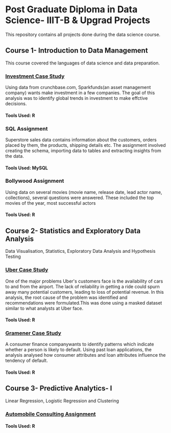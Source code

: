 # Post Graduate Diploma in Data Science- IIIT-B & Upgrad Projects


This repository contains all projects done during the data science course.  


## Course 1- Introduction to Data Management


This course covered the languages of data science and data preparation.  
### [Investment Case Study](https://github.com/23devanshi/PGDDS-assignments/tree/master/Course%201/Investmentcasestudy)

Using data from crunchbase.com, Sparkfunds(an asset management company) wants make investment in a few companies. The goal of this analysis was to identify global trends in investment to make effctive decisions.


#### Tools Used: R
### SQL Assignment

Superstore sales data contains information about the customers, orders placed by them, the products, shipping details etc. The assignment involved creating the schema, importing data to tables and  extracting insights from the data.
#### Tools Used: MySQL
### Bollywood Assignment

Using data on several movies (movie name, release date, lead actor name, collections), several questions were answered. These included the top movies of the year, most successful actors
#### Tools Used: R

## Course 2- Statistics and Exploratory Data Analysis

Data Visualisation, Statistics, Exploratory Data Analysis and Hypothesis Testing
### [Uber Case Study](https://github.com/23devanshi/PGDDS-assignments/tree/master/Course%202/Uber)
One of the major problems Uber's customers face is the availability of cars to and from the airport. The lack of reliability in getting a ride could spurn away many potential customers, leading to loss of potential revenue. In this analysis, the root cause of the problem was identified and recommendations were formulated.This was done using a masked dataset similar to what analysts at Uber face.
#### Tools Used: R
### [Gramener Case Study](https://github.com/23devanshi/PGDDS-assignments/tree/master/Course%202/Gramener%20Case%20Study)
A consumer finance companywants to identify patterns which indicate whether a person is likely to default. Using past loan applications, the analysis analysed how consumer attributes and loan attributes influence the tendency of default. 
#### Tools Used: R

## Course 3- Predictive Analytics- I

Linear Regression, Logistic Regression and Clustering
### [Automobile Consulting Assignment](https://github.com/23devanshi/PGDDS-assignments/tree/master/Course%203/Linear%20Regression)

#### Tools Used: R

